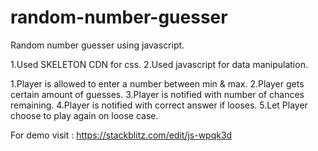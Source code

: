 # random-number-guesser

Random number guesser using javascript.

<!--  USED TECHNOLOGIES -->

1.Used SKELETON CDN for css.
2.Used javascript for data manipulation.

<!--  USED TECHNOLOGIES -->

<!--  GAME FUNCTION -->

1.Player is allowed to enter a number between min & max.
2.Player gets certain amount of guesses.
3.Player is notified with number of chances remaining.
4.Player is notified with correct answer if looses.
5.Let Player choose to play again on loose case.

<!--  GAME FUNCTION -->

For demo visit : https://stackblitz.com/edit/js-wpqk3d
